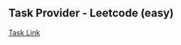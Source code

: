 ## Task Provider - Leetcode (easy)

[Task Link](https://leetcode.com/problems/search-insert-position/description/?envType=study-plan-v2&envId=top-interview-150)